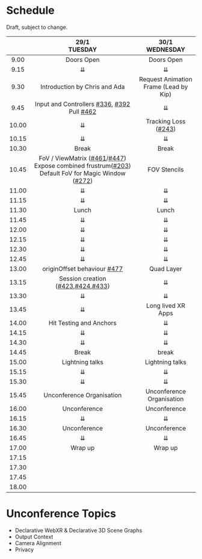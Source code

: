 # Schedule

Draft, subject to change.

|       |                                                29/1 <br /> TUESDAY                                  |        30/1 <br /> WEDNESDAY       |
|:-----:|:----------------------------------------------------------------------------------------------------------:|:---------------------------:|
|  9.00 |                                           Doors Open                                                       |       Doors Open        |
|  9.15 |                                                      ⇊                                                     |              ⇊              |
|  9.30 |                               Introduction by Chris and Ada                                                |      Request Animation Frame (Lead by Kip)     |
|  9.45 |                         Input and Controllers [#336](https://github.com/immersive-web/webxr/issues/336), [#392](https://github.com/immersive-web/webxr/issues/392) Pull [#462](https://github.com/immersive-web/webxr/issues/462)                                         |              ⇊              |
| 10.00 |                                                      ⇊                                                     |    Tracking Loss ([#243](https://github.com/immersive-web/webxr/issues/243))      |
| 10.15 |                                                      ⇊                                                     |              ⇊             |
| 10.30 |                                                     Break                                                  |             Break              |
| 10.45 | FoV / ViewMatrix ([#461](https://github.com/immersive-web/webxr/issues/461)/[#447](https://github.com/immersive-web/webxr/issues/447))        Expose combined frustrum([#203](https://github.com/immersive-web/webxr/issues/203))        Default FoV for Magic Window ([#272](https://github.com/immersive-web/webxr/issues/272)) |         FOV Stencils        |
| 11.00 |                                                      ⇊                                                     |              ⇊            |
| 11.15 |                                                      ⇊                                                     |              ⇊              |
| 11.30 |                                                    Lunch                                                   |            Lunch            |
| 11.45 |                                                      ⇊                                                     |              ⇊              |
| 12.00 |                                                      ⇊                                                     |              ⇊              |
| 12.15 |                                                      ⇊                                                     |              ⇊              |
| 12.30 |                                                      ⇊                                                     |              ⇊              |
| 12.45 |                                                      ⇊                                                     |              ⇊              |
| 13.00 |                                        originOffset behaviour [#477](https://github.com/immersive-web/webxr/issues/477)                                          |          Quad Layer         |
| 13.15 |                                     Session creation ([#423](https://github.com/immersive-web/webxr/issues/423),[#424](https://github.com/immersive-web/webxr/issues/424),[#433](https://github.com/immersive-web/webxr/issues/433))                                        |              ⇊              |
| 13.30 |                                                      ⇊                                                     |              ⇊              |
| 13.45 |                                                      ⇊                                                     |      Long lived XR Apps      |
| 14.00 |                                           Hit Testing and Anchors                                          |              ⇊              |
| 14.15 |                                                      ⇊                                                     |              ⇊              |
| 14.30 |                                                      ⇊                                                     |              ⇊              |
| 14.45 |                                                    Break                                                   |            break            |
| 15.00 |                                               Lightning talks                                             |         Lightning talks     |
| 15.15 |                                                      ⇊                                                    |               ⇊            |
| 15.30 |                                                      ⇊                                                     |             ⇊               |
| 15.45 |                                               Unconference Organisation                                    |      Unconference Organisation |
| 16.00 |                                                 Unconference                                               |           Unconference          |
| 16.15 |                                                      ⇊                                                     |             ⇊           |
| 16.30 |                                                  Unconference                                               |           Unconference           |
| 16.45 |                                                      ⇊                                                      |          ⇊              |
| 17.00 |                                                   Wrap up                                                   |        Wrap up            |
| 17.15 |                                                                                                             |                             |
| 17.30 |                                                                                                            |                             |
| 17.45 |                                                                                                            |                             |
| 18.00 |                                                                                                            |                             |



# Unconference Topics

* Declarative WebXR & Declarative 3D Scene Graphs
* Output Context
* Camera Alignment
* Privacy

